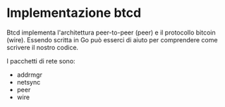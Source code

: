 
# Implementazione btcd

Btcd implementa l'architettura peer-to-peer (peer) e il protocollo bitcoin (wire).
Essendo scritta in Go può esserci di aiuto per comprendere come scrivere il nostro codice.

I pacchetti di rete sono:

- addrmgr
- netsync
- peer
- wire
